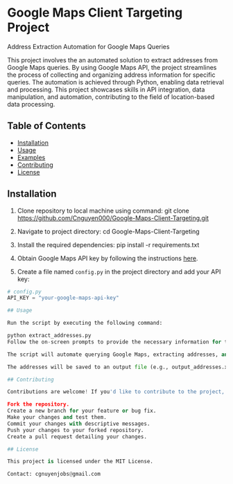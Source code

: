 # Google Maps Client Targeting Project

Address Extraction Automation for Google Maps Queries

This project involves the an automated solution to extract addresses from Google Maps queries. By using Google Maps API, the project streamlines the process of collecting and organizing address information for specific queries. The automation is achieved through Python, enabling data retrieval and processing. This project showcases skills in API integration, data manipulation, and automation, contributing to the field of location-based data processing.

## Table of Contents
- [Installation](#installation)
- [Usage](#usage)
- [Examples](#examples)
- [Contributing](#contributing)
- [License](#license)

## Installation

1. Clone repository to local machine using command:
git clone https://github.com/Cnguyen000/Google-Maps-Client-Targeting.git

2. Navigate to project directory:
cd Google-Maps-Client-Targeting

3. Install the required dependencies:
pip install -r requirements.txt


4. Obtain Google Maps API key by following the instructions [here](https://developers.google.com/maps/gmp-get-started#create-project).

5. Create a file named `config.py` in the project directory and add your API key:
```python
# config.py
API_KEY = "your-google-maps-api-key"

## Usage

Run the script by executing the following command:

python extract_addresses.py
Follow the on-screen prompts to provide the necessary information for the Google Maps query.

The script will automate querying Google Maps, extracting addresses, and saving the results in a structured format.

The addresses will be saved to an output file (e.g., output_addresses.xlsx) in the project directory.

## Contributing

Contributions are welcome! If you'd like to contribute to the project, please follow these steps:

Fork the repository.
Create a new branch for your feature or bug fix.
Make your changes and test them.
Commit your changes with descriptive messages.
Push your changes to your forked repository.
Create a pull request detailing your changes.

## License

This project is licensed under the MIT License.

Contact: cgnuyenjobs@gmail.com
